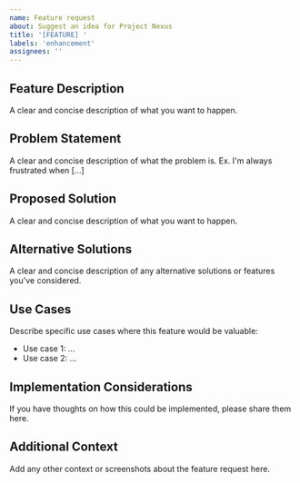 ```yaml
---
name: Feature request
about: Suggest an idea for Project Nexus
title: '[FEATURE] '
labels: 'enhancement'
assignees: ''
---
```


## Feature Description
A clear and concise description of what you want to happen.

## Problem Statement
A clear and concise description of what the problem is. Ex. I'm always frustrated when [...]

## Proposed Solution
A clear and concise description of what you want to happen.

## Alternative Solutions
A clear and concise description of any alternative solutions or features you've considered.

## Use Cases
Describe specific use cases where this feature would be valuable:
- Use case 1: ...
- Use case 2: ...

## Implementation Considerations
If you have thoughts on how this could be implemented, please share them here.

## Additional Context
Add any other context or screenshots about the feature request here.